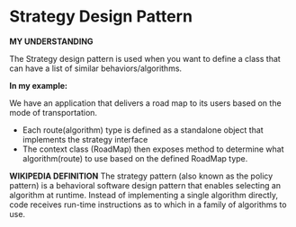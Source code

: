 # Strategy Design Pattern

**MY UNDERSTANDING**

The Strategy design pattern is used when you want to define a class that can have a list of similar behaviors/algorithms.

**In my example:** 

We have an application that delivers a road map to its users based on the mode of transportation.

- Each route(algorithm) type is defined as a standalone object that implements the strategy interface
- The context class (RoadMap) then exposes method to determine what algorithm(route) to use based on the defined RoadMap type.

**WIKIPEDIA DEFINITION**
The strategy pattern (also known as the policy pattern) is a behavioral software design pattern that enables selecting
an algorithm at runtime. Instead of implementing a single algorithm directly, code receives run-time instructions as to
which in a family of algorithms to use.
